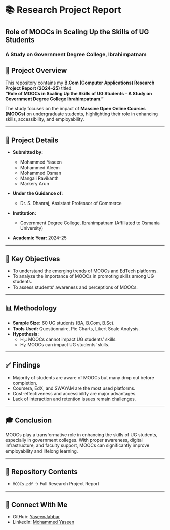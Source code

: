 # 📚 Research Project Report  
## Role of MOOCs in Scaling Up the Skills of UG Students  
### A Study on Government Degree College, Ibrahimpatnam  



## 📖 Project Overview
This repository contains my **B.Com (Computer Applications) Research Project Report (2024–25)** titled:  
**“Role of MOOCs in Scaling Up the Skills of UG Students – A Study on Government Degree College Ibrahimpatnam.”**

The study focuses on the impact of **Massive Open Online Courses (MOOCs)** on undergraduate students, highlighting their role in enhancing skills, accessibility, and employability.

---

## 📝 Project Details
- **Submitted by:**  
  - Mohammed Yaseen  
  - Mohammed Aleem  
  - Mohammed Osman  
  - Mangali Ravikanth  
  - Markery Arun  

- **Under the Guidance of:**  
  - Dr. S. Dhanraj, Assistant Professor of Commerce  

- **Institution:**  
  - Government Degree College, Ibrahimpatnam (Affiliated to Osmania University)  

- **Academic Year:** 2024–25  

---

## 📌 Key Objectives
- To understand the emerging trends of MOOCs and EdTech platforms.  
- To analyze the importance of MOOCs in promoting skills among UG students.  
- To assess students’ awareness and perceptions of MOOCs.  

---

## 📊 Methodology
- **Sample Size:** 60 UG students (BA, B.Com, B.Sc).  
- **Tools Used:** Questionnaire, Pie Charts, Likert Scale Analysis.  
- **Hypothesis:**  
  - H₀: MOOCs cannot impact UG students’ skills.  
  - H₁: MOOCs can impact UG students’ skills.  

---

## ✅ Findings
- Majority of students are aware of MOOCs but many drop out before completion.  
- Coursera, EdX, and SWAYAM are the most used platforms.  
- Cost-effectiveness and accessibility are major advantages.  
- Lack of interaction and retention issues remain challenges.  

---

## 🎓 Conclusion
MOOCs play a transformative role in enhancing the skills of UG students, especially in government colleges. With proper awareness, digital infrastructure, and faculty support, MOOCs can significantly improve employability and lifelong learning.  

---

## 📂 Repository Contents
- `MOOCs.pdf` → Full Research Project Report  

---

## 🔗 Connect With Me
- GitHub: [YaseenJabbar](https://github.com/YaseenJabbar)  
- LinkedIn: [Mohammed Yaseen](https://linkedin.com/in/mohammedyaseen13)  
